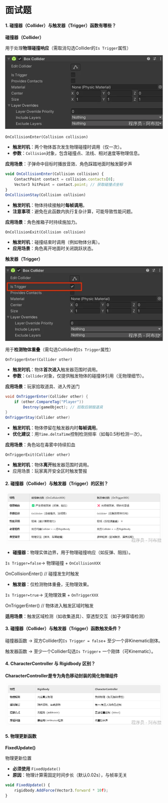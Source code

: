 # 面试题

#### 1. 碰撞器（Collider）与触发器（Trigger）函数有哪些？

**碰撞器（Collider）**

用于处理**物理碰撞响应**（需取消勾选Collider的`Is Trigger`属性）

![img](assets/1754368172719-245dbd8d-a6d6-4014-ab00-2398b757fc18-1757557818598-8.webp)

```
OnCollisionEnter(Collision collision)
```

- **触发时机**：两个物体首次发生物理碰撞时调用（仅一次）。
- **参数**：`Collision`对象，包含碰撞点、法线、相对速度等物理信息。

**应用场景**：子弹命中目标时播放音效、角色踩踏地面时触发脚步声

```js
void OnCollisionEnter(Collision collision) {
    ContactPoint contact = collision.contacts[0];
    Vector3 hitPoint = contact.point; // 获取碰撞点坐标
}
OnCollisionStay(Collision collision)
```

- **触发时机**：物体持续接触时**每帧调用**。
- **注意事项**：避免在此函数内执行复杂计算，可能导致性能问题。

**应用场景**：角色推箱子时持续施加力。

```
OnCollisionExit(Collision collision)
```

- **触发时机**：碰撞结束时调用（例如物体分离）。
- **应用场景**：角色离开地面时关闭跳跃状态。

**触发器（Trigger）**

![img](assets/1754368231136-6b4f6f76-0895-4839-be4d-ec4157d971ef-1757557807552-5.webp)

用于**检测物体重叠**（需勾选Collider的`Is Trigger`属性）

```
OnTriggerEnter(Collider other)
```

- **触发时机**：物体**首次进入**触发器范围时调用。
- **参数**：`Collider`对象，仅提供触发物体的碰撞体引用（无物理细节）。

**应用场景**：玩家拾取道具、进入传送门

```csharp
void OnTriggerEnter(Collider other) {
    if (other.CompareTag("Player")) 
        Destroy(gameObject); // 拾取后销毁道具
}
OnTriggerStay(Collider other)
```

- **触发时机**：物体停留在触发器内时**每帧调用**。
- **优化建议**：用`Time.deltaTime`控制检测频率（如每0.5秒检测一次）。

**应用场景**：角色站在毒雾中持续扣血	

```
OnTriggerExit(Collider other)
```

- **触发时机**：物体**离开**触发器范围时调用。
- 应用场景：玩家离开安全区时触发警报

#### 2. 碰撞器（Collider）与触发器（Trigger）的区别？

![img](assets/1754368955303-d41f1467-7902-45b1-9a40-f0bfb89ba983.png)

- **碰撞器**：物理实体边界，用于物理碰撞响应（如反弹、阻挡）。

`Is Trigger=false`→ 物理碰撞 + `OnCollisionXXX`

OnCollisionEnter() // 碰撞发生时触发

- **触发器**：仅检测物体重叠，无物理效果。

`Is Trigger=true`→ 无物理效果 + `OnTriggerXXX`

OnTriggerEnter()  // 物体进入触发区域时触发

**适用场景**：触发区域检测（如收集道具）、穿透型交互（如子弹穿墙检测）

#### 3. 碰撞器（Collider）与触发器（Trigger）函数触发条件？

碰撞器函数 → 双方Collider的`Is Trigger = false`+ 至少一个非Kinematic刚体。

触发器函数 → 至少一个Collider勾选`Is Trigger`+ 一个刚体（可Kinematic）。

#### 4. CharacterController 与 Rigidbody 区别？

**CharacterController是专为角色移动封装的简化物理组件**

![img](assets/1754368810217-6934dcb1-ed73-4162-9e2c-baf1af8c16e8.png)

#### 5. 物理更新函数

**FixedUpdate()**

物理更新位置

- **必须使用** `FixedUpdate()`
- **原因**：物理计算需固定时间步长（默认0.02s），与帧率无关

```js
void FixedUpdate() {
    rigidbody.AddForce(Vector3.forward * 10f);
}
```
